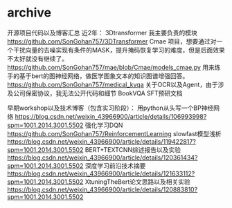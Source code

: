 # archive
开源项目代码以及博客汇总
近2年：
3Dtransformer 我主要负责的模块
https://github.com/SonGohan757/3DTransformer
Cmae 项目，想要通过对一个干扰向量的去噪实现有条件的MASK，提升掩码恢复学习的难度，但是后面效果不太好就没有继续了。
https://github.com/SonGohan757/mae/blob/Cmae/models_cmae.py
用来练手的基于bert的图神经网络，做医学图象文本的知识图谱增强回答。
https://github.com/SonGohan757/medical_kvqa
关于OCR以及Agent，由于涉及公司保密协议，我无法公开代码和细节
BookVQA SFT预研文档

早期workshop以及技术博客（包含实习阶段）：
用python从头写一个BP神经网络
https://blog.csdn.net/weixin_43966900/article/details/106993998?spm=1001.2014.3001.5502
强化学习DQN
https://github.com/SonGohan757/ReinforcementLearning
slowfast模型浅析
https://blog.csdn.net/weixin_43966900/article/details/119422817?spm=1001.2014.3001.5502
BERT+TEXTCNN综述报告以及实验
https://blog.csdn.net/weixin_43966900/article/details/120361434?spm=1001.2014.3001.5502
深度学习前沿技术摘要
https://blog.csdn.net/weixin_43966900/article/details/121633112?spm=1001.2014.3001.5502
XtuningTheBert论文思路以及相关实验
https://blog.csdn.net/weixin_43966900/article/details/120883810?spm=1001.2014.3001.5502
